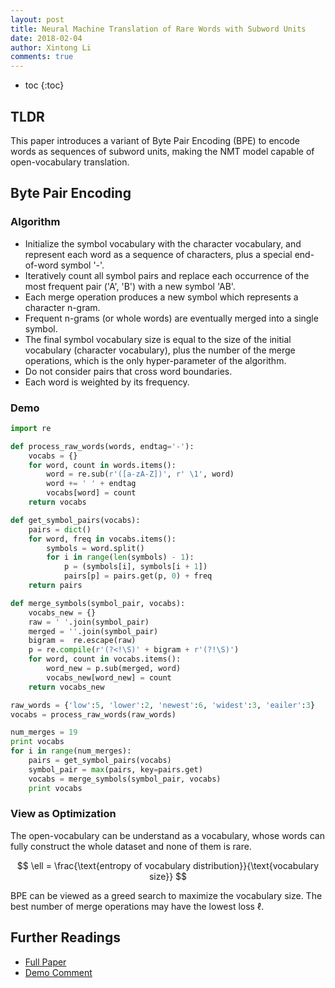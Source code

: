 ```yaml
---
layout: post
title: Neural Machine Translation of Rare Words with Subword Units
date: 2018-02-04
author: Xintong Li
comments: true
---
```


- toc
{:toc}

## TLDR

This paper introduces a variant of Byte Pair Encoding (BPE) to encode words as sequences of subword units, making the NMT model capable of open-vocabulary translation.

## Byte Pair Encoding

### Algorithm

- Initialize the symbol vocabulary with the character vocabulary, and represent each word as a sequence of characters, plus a special end-of-word symbol '-'.
- Iteratively count all symbol pairs and replace each occurrence of the most frequent pair ('A', 'B') with a new symbol 'AB'.
- Each merge operation produces a new symbol which represents a character n-gram.
- Frequent n-grams (or whole words) are eventually merged into a single symbol.
- The final symbol vocabulary size is equal to the size of the initial vocabulary (character vocabulary), plus the number of the merge operations, which is the only hyper-parameter of the algorithm.
- Do not consider pairs that cross word boundaries.
- Each word is weighted by its frequency.

### Demo

```python
import re

def process_raw_words(words, endtag='-'):
    vocabs = {}
    for word, count in words.items():
        word = re.sub(r'([a-zA-Z])', r' \1', word)
        word += ' ' + endtag
        vocabs[word] = count
    return vocabs

def get_symbol_pairs(vocabs):
    pairs = dict()
    for word, freq in vocabs.items():
        symbols = word.split()
        for i in range(len(symbols) - 1):
            p = (symbols[i], symbols[i + 1])
            pairs[p] = pairs.get(p, 0) + freq
    return pairs

def merge_symbols(symbol_pair, vocabs):
    vocabs_new = {}
    raw = ' '.join(symbol_pair)
    merged = ''.join(symbol_pair)
    bigram =  re.escape(raw)
    p = re.compile(r'(?<!\S)' + bigram + r'(?!\S)')
    for word, count in vocabs.items():
        word_new = p.sub(merged, word)
        vocabs_new[word_new] = count
    return vocabs_new

raw_words = {'low':5, 'lower':2, 'newest':6, 'widest':3, 'eailer':3}
vocabs = process_raw_words(raw_words)

num_merges = 19
print vocabs
for i in range(num_merges):
    pairs = get_symbol_pairs(vocabs)
    symbol_pair = max(pairs, key=pairs.get)
    vocabs = merge_symbols(symbol_pair, vocabs)
    print vocabs
```

### View as Optimization

The open-vocabulary can be understand as a vocabulary, whose words can fully construct the whole dataset and none of them is rare.

$$
\ell = \frac{\text{entropy of vocabulary distribution}}{\text{vocabulary size}}
$$

BPE can be viewed as a greed search to maximize the vocabulary size. The best number of merge operations may have the lowest loss $\ell$.

## Further Readings

- [Full Paper](https://arxiv.org/pdf/1508.07909.pdf)
- <a href="{{ page.url }}/demo-comment">Demo Comment</a>
